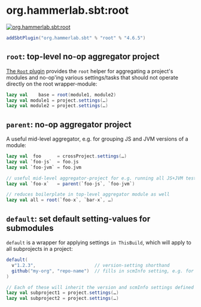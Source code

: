 # org.hammerlab.sbt:root

[![org.hammerlab.sbt:root](https://img.shields.io/badge/org.hammerlab.sbt:root-4.6.5-green.svg)](http://search.maven.org/#search%7Cga%7C1%7Cg%3A%22org.hammerlab.sbt%22%20a%3A%22root%22)

```scala
addSbtPlugin("org.hammerlab.sbt" % "root" % "4.6.5")
```

## `root`: top-level no-op aggregator project
[The `Root` plugin](src/main/scala/org/hammerlab/sbt/plugin/Root.scala) provides the `root` helper for aggregating a project's modules and no-op'ing various settings/tasks that should not operate directly on the root wrapper-module:

```scala
lazy val    base = root(module1, module2)
lazy val module1 = project.settings(…)
lazy val module2 = project.settings(…)
```

## `parent`: no-op aggregator project

A useful mid-level aggregator, e.g. for grouping JS and JVM versions of a module:

```scala
lazy val  foo      = crossProject.settings(…)
lazy val `foo-js`  = foo.js
lazy val `foo-jvm` = foo.jvm

// useful mid-level aggregator-project for e.g. running all JS+JVM tests for a module
lazy val `foo-x`   = parent(`foo-js`, `foo-jvm`)

// reduces boilerplate in top-level aggregator module as well
lazy val all = root(`foo-x`, `bar-x`, …)
```

## `default`: set default setting-values for submodules

`default` is a wrapper for applying settings `in ThisBuild`, which will apply to all subprojects in a project:

```scala
default(
  v"1.2.3",                      // version-setting shorthand
  github("my-org", "repo-name")  // fills in scmInfo setting, e.g. for corresponding POM field
)

// Each of these will inherit the version and scmInfo settings defined above
lazy val subproject1 = project.settings(…)
lazy val subproject2 = project.settings(…)
```
